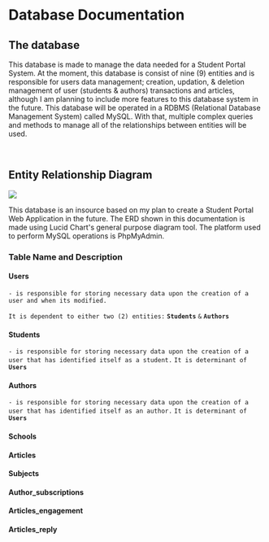 # Database Documentation

## The database

This database is made to manage the data needed for a Student Portal System. At the moment, this database is consist of nine (9) entities and is responsible for users data management; creation, updation, & deletion management of user (students & authors) transactions and articles, although I am planning to include more features to this database system in the future. This database will be operated in a RDBMS (Relational Database Management System) called MySQL. With that, multiple complex queries and methods to manage all of the relationships between entities will be used.

<br />

## Entity Relationship Diagram

<img src="https://raw.githubusercontent.com/centino90/Advance-Database-Documentation/3d6b5b4dab9c31c4fb25daf66279319192273609/img/ERD.svg"/>

This database is an insource based on my plan to create a Student Portal Web Application in the future. The ERD shown in this documentation is made using Lucid Chart's general purpose diagram tool. The platform used to perform MySQL operations is PhpMyAdmin.

### Table Name and Description

#### Users
`- is responsible for storing necessary data upon the creation of a user and when its modified.`
<br />

  `It is dependent to either two (2) entities:`  **`Students`** `&` **`Authors`**

#### Students
`- is responsible for storing necessary data upon the creation of a user that has identified itself as a student.`
  `It is determinant of`  **`Users`**

#### Authors
`- is responsible for storing necessary data upon the creation of a user that has identified itself as an author.`
  `It is determinant of`  **`Users`**

#### Schools

#### Articles

#### Subjects

#### Author_subscriptions

#### Articles_engagement

#### Articles_reply


